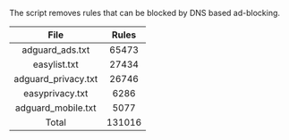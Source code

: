 The script removes rules that can be blocked by DNS based ad-blocking.


| File | Rules |
|:----:|:-----:|
| adguard_ads.txt | 65473 |
| easylist.txt | 27434 |
| adguard_privacy.txt | 26746 |
| easyprivacy.txt | 6286 |
| adguard_mobile.txt | 5077 |
| Total | 131016 |